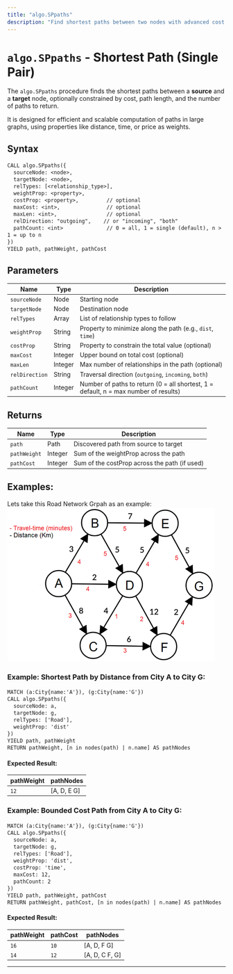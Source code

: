 ```yaml
---
title: "algo.SPpaths"
description: "Find shortest paths between two nodes with advanced cost and length constraints."
---
```


# `algo.SPpaths` - Shortest Path (Single Pair)

The `algo.SPpaths` procedure finds the shortest paths between a **source** and a **target** node, optionally constrained by cost, path length, and the number of paths to return.

It is designed for efficient and scalable computation of paths in large graphs, using properties like distance, time, or price as weights.

## Syntax

```cypher
CALL algo.SPpaths({
  sourceNode: <node>,
  targetNode: <node>,
  relTypes: [<relationship_type>],
  weightProp: <property>,
  costProp: <property>,         // optional
  maxCost: <int>,               // optional
  maxLen: <int>,                // optional
  relDirection: "outgoing",    // or "incoming", "both"
  pathCount: <int>              // 0 = all, 1 = single (default), n > 1 = up to n
})
YIELD path, pathWeight, pathCost
```

## Parameters

| Name            | Type     | Description |
|-----------------|----------|-------------|
| `sourceNode`    | Node     | Starting node |
| `targetNode`    | Node     | Destination node |
| `relTypes`      | Array    | List of relationship types to follow |
| `weightProp`    | String   | Property to minimize along the path (e.g., `dist`, `time`) |
| `costProp`      | String   | Property to constrain the total value (optional) |
| `maxCost`       | Integer  | Upper bound on total cost (optional) |
| `maxLen`        | Integer  | Max number of relationships in the path (optional) |
| `relDirection`  | String   | Traversal direction (`outgoing`, `incoming`, `both`) |
| `pathCount`     | Integer  | Number of paths to return (0 = all shortest, 1 = default, n = max number of results) |

## Returns

| Name         | Type    | Description |
|--------------|---------|-------------|
| `path`       | Path    | Discovered path from source to target |
| `pathWeight` | Integer | Sum of the weightProp across the path |
| `pathCost`   | Integer | Sum of the costProp across the path (if used) |


## Examples:
Lets take this Road Network Grpah as an example:
![Road network](../images/road_network.png)

### Example: Shortest Path by Distance from City A to City G:

```cypher
MATCH (a:City{name:'A'}), (g:City{name:'G'})
CALL algo.SPpaths({
  sourceNode: a,
  targetNode: g,
  relTypes: ['Road'],
  weightProp: 'dist'
})
YIELD path, pathWeight
RETURN pathWeight, [n in nodes(path) | n.name] AS pathNodes
```

#### Expected Result:
| pathWeight | pathNodes     |
|------------|---------------|
| `12`       | [A, D, E G]   | 


### Example: Bounded Cost Path from City A to City G:

```cypher
MATCH (a:City{name:'A'}), (g:City{name:'G'})
CALL algo.SPpaths({
  sourceNode: a,
  targetNode: g,
  relTypes: ['Road'],
  weightProp: 'dist',
  costProp: 'time',
  maxCost: 12,
  pathCount: 2
})
YIELD path, pathWeight, pathCost
RETURN pathWeight, pathCost, [n in nodes(path) | n.name] AS pathNodes
```

#### Expected Result:
| pathWeight | pathCost | pathNodes       |   
|------------|----------| --------------- |
| `16`       |  `10`    | [A, D, F G]     | 
| `14`       |  `12`    | [A, D, C F, G]  | 

---
